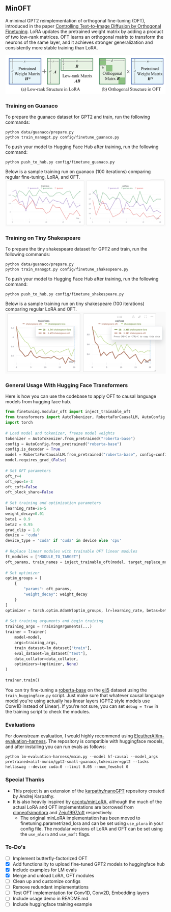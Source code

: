## MinOFT
A minimal GPT2 reimplementation of orthogonal fine-tuning (OFT), introduced in the paper [Controlling Text-to-Image Diffusion by Orthogonal Finetuning](https://arxiv.org/abs/2306.07280). LoRA updates the pretrained weight
matrix by adding a product of two low-rank matrices. OFT learns an orthogonal matrix to transform the neurons of the
same layer, and it achieves stronger generalization and consistently more stable training than LoRA.

![Comparison of LoRA and OFT](assets/oft-lora.png)

### Training on Guanaco
To prepare the guanaco dataset for GPT2 and train, run the following commands:
```
python data/guanaco/prepare.py
python train_nanogpt.py config/finetune_guanaco.py
```

To push your model to Hugging Face Hub after training, run the following command:
```
python push_to_hub.py config/finetune_guanaco.py
```

Below is a sample training run on guanaco (100 iterations) comparing regular fine-tuning, LoRA, and OFT.
![Training run for gaunaco OASST dataset](assets/guanaco-training.png)


### Training on Tiny Shakespeare
To prepare the tiny shakespeare dataset for GPT2 and train, run the following commands:
```
python data/guanaco/prepare.py
python train_nanogpt.py config/finetune_shakespeare.py
```

To push your model to Hugging Face Hub after training, run the following command:
```
python push_to_hub.py config/finetune_shakespeare.py
```

Below is a sample training run on tiny shakespeare (100 iterations) comparing regular LoRA and OFT.
![Training run for tiny shakespeare dataset](assets/shakespeare-training.png)


### General Usage With Hugging Face Transformers
Here is how you can use the codebase to apply OFT to causal language models from hugging face hub.

```python
from finetuning.modular_oft import inject_trainable_oft
from transformers import AutoTokenizer, RobertaForCausalLM, AutoConfig
import torch

# Load model and tokenizer, freeze model weights
tokenizer = AutoTokenizer.from_pretrained("roberta-base")
config = AutoConfig.from_pretrained("roberta-base")
config.is_decoder = True
model = RobertaForCausalLM.from_pretrained("roberta-base", config=config)
model.requires_grad_(False)

# Set OFT parameters
oft_r=4
oft_eps=1e-3
oft_coft=False
oft_block_share=False

# Set training and optimization parameters
learning_rate=2e-5
weight_decay=0.01
beta1 = 0.9
beta2 = 0.95
grad_clip = 1.0 
device = 'cuda'
device_type = 'cuda' if 'cuda' in device else 'cpu'

# Replace linear modules with trainable OFT linear modules
ft_modules = ["MODULE_TO_TARGET"]
oft_params, train_names = inject_trainable_oft(model, target_replace_module=ft_modules, verbose=False, r=oft_r, eps=oft_eps, is_coft=oft_coft, block_share=oft_block_share)

# Set optimizer
optim_groups = [
    {
        "params": oft_params,
        "weight_decay": weight_decay
    }
]
optimizer = torch.optim.AdamW(optim_groups, lr=learning_rate, betas=betas)

# Set training arguments and begin training
training_args = TrainingArguments(...)
trainer = Trainer(
    model=model,
    args=training_args,
    train_dataset=lm_dataset["train"],
    eval_dataset=lm_dataset["test"],
    data_collator=data_collator,
    optimizers=(optimizer, None)
)

trainer.train()
```

You can try fine-tuning a [roberta-base](https://huggingface.co/roberta-base) on the [eli5](https://huggingface.co/datasets/eli5) dataset using the `train_huggingface.py` script. Just make sure that whatever causal language model you're using actually has linear layers (GPT2 style models use Conv1D instead of Linear). If you're not sure, you can set `debug = True` in the training script to check the modules.


### Evaluations
For downstream evaluation, I would highly recommend using [EleutherAI/lm-evaluation-harness](https://github.com/EleutherAI/lm-evaluation-harness/tree/master). The repository is compatible with huggingface models, and after installing you can run evals as follows:

```
python lm-evaluation-harness/main.py --model hf-causal --model_args pretrained=alif-munim/gpt2-small-guanaco,tokenizer=gpt2 --tasks hellaswag --device cuda:0 --limit 0.05 --num_fewshot 0
```


### Special Thanks
- This project is an extension of the [karpathy/nanoGPT](https://github.com/karpathy/nanoGPT) repository created by Andrej Karpathy.
- It is also heavily inspired by [cccntu/minLoRA](https://github.com/cccntu/minLoRA/tree/main), although the much of the actual LoRA and OFT implementations are borrowed from [cloneofsimo/lora](https://github.com/cloneofsimo/lora) and [Zeju1997/oft](https://github.com/Zeju1997/oft) respectively.
    - The original minLoRA implementation has been moved to finetuning.parametrized_lora and can be set using `use_plora` in your config file. The modular versions of LoRA and OFT can be set using the `use_mlora` and `use_moft` flags.



### To-Do's
- [ ] Implement butterfly-factorized OFT
- [x] Add functionality to upload fine-tuned GPT2 models to huggingface hub
- [x] Include examples for LM evals
- [x] Merge and unload LoRA, OFT modules
- [ ] Clean up and customize configs
- [ ] Remove redundant implementations
- [ ] Test OFT implementation for Conv1D, Conv2D, Embedding layers
- [ ] Include usage demo in README.md
- [ ] Include huggingface training example